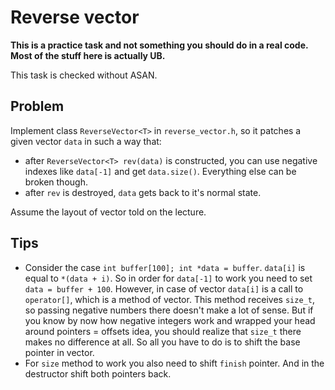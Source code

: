 # Reverse vector

**This is a practice task and not something you should do in a real code. Most of the stuff here is actually UB.**

This task is checked without ASAN.

## Problem

Implement class `ReverseVector<T>` in `reverse_vector.h`, so it patches a given vector `data` in such a way that:

- after `ReverseVector<T> rev(data)` is constructed, you can use negative indexes like `data[-1]` and get `data.size()`. Everything else can be broken though.
- after `rev` is destroyed, `data` gets back to it's normal state.

Assume the layout of vector told on the lecture.

## Tips

- Consider the case `int buffer[100]; int *data = buffer`. `data[i]` is equal to `*(data + i)`. So in order for `data[-1]` to work you need to set
`data = buffer + 100`. However, in case of vector `data[i]` is a call to `operator[]`, which is a method of vector. This method receives `size_t`, so passing negative numbers there doesn't make a lot of sense. But if you know by now how negative integers work and wrapped your head around pointers = offsets idea, you should realize that `size_t` there makes no difference at all. So all you have to do is to shift the base pointer in vector.
- For `size` method to work you also need to shift `finish` pointer. And in the destructor shift both pointers back.
